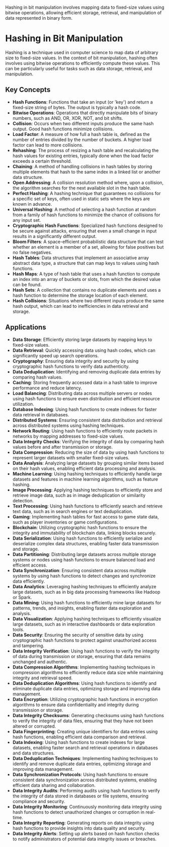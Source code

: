 Hashing in bit manipulation involves mapping data to fixed-size values using bitwise operations, allowing efficient storage, retrieval, and manipulation of data represented in binary form.
# Hashing in Bit Manipulation
Hashing is a technique used in computer science to map data of arbitrary size to fixed-size values. In the context of bit manipulation, hashing often involves using bitwise operations to efficiently compute these values. This can be particularly useful for tasks such as data storage, retrieval, and manipulation.
## Key Concepts
- **Hash Functions**: Functions that take an input (or 'key') and return a fixed-size string of bytes. The output is typically a hash code.
- **Bitwise Operations**: Operations that directly manipulate bits of binary numbers, such as AND, OR, XOR, NOT, and bit shifts.
- **Collision**: Occurs when two different inputs produce the same hash output. Good hash functions minimize collisions.
- **Load Factor**: A measure of how full a hash table is, defined as the number of entries divided by the number of buckets. A higher load factor can lead to more collisions.
- **Rehashing**: The process of resizing a hash table and recalculating the hash values for existing entries, typically done when the load factor exceeds a certain threshold.
- **Chaining**: A method of handling collisions in hash tables by storing multiple elements that hash to the same index in a linked list or another data structure.
- **Open Addressing**: A collision resolution method where, upon a collision, the algorithm searches for the next available slot in the hash table.
- **Perfect Hashing**: A hashing technique that guarantees no collisions for a specific set of keys, often used in static sets where the keys are known in advance.
- **Universal Hashing**: A method of selecting a hash function at random from a family of hash functions to minimize the chance of collisions for any input set.
- **Cryptographic Hash Functions**: Specialized hash functions designed to be secure against attacks, ensuring that even a small change in input results in a significantly different output.
- **Bloom Filters**: A space-efficient probabilistic data structure that can test whether an element is a member of a set, allowing for false positives but no false negatives.
- **Hash Tables**: Data structures that implement an associative array abstract data type, a structure that can map keys to values using hash functions.
- **Hash Maps**: A type of hash table that uses a hash function to compute an index into an array of buckets or slots, from which the desired value can be found.
- **Hash Sets**: A collection that contains no duplicate elements and uses a hash function to determine the storage location of each element.
- **Hash Collisions**: Situations where two different inputs produce the same hash output, which can lead to inefficiencies in data retrieval and storage.
## Applications
- **Data Storage**: Efficiently storing large datasets by mapping keys to fixed-size values.
- **Data Retrieval**: Quickly accessing data using hash codes, which can significantly speed up search operations.
- **Cryptography**: Ensuring data integrity and security by using cryptographic hash functions to verify data authenticity.
- **Data Deduplication**: Identifying and removing duplicate data entries by comparing hash values.
- **Caching**: Storing frequently accessed data in a hash table to improve performance and reduce latency.
- **Load Balancing**: Distributing data across multiple servers or nodes using hash functions to ensure even distribution and efficient resource utilization.
- **Database Indexing**: Using hash functions to create indexes for faster data retrieval in databases.
- **Distributed Systems**: Ensuring consistent data distribution and retrieval across distributed systems using hashing techniques.
- **Network Routing**: Using hash functions to efficiently route packets in networks by mapping addresses to fixed-size values.
- **Data Integrity Checks**: Verifying the integrity of data by comparing hash values before and after transmission or storage.
- **Data Compression**: Reducing the size of data by using hash functions to represent larger datasets with smaller fixed-size values.
- **Data Analysis**: Analyzing large datasets by grouping similar items based on their hash values, enabling efficient data processing and analysis.
- **Machine Learning**: Using hashing techniques to efficiently handle large datasets and features in machine learning algorithms, such as feature hashing.
- **Image Processing**: Applying hashing techniques to efficiently store and retrieve image data, such as in image deduplication or similarity detection.
- **Text Processing**: Using hash functions to efficiently search and retrieve text data, such as in search engines or text deduplication.
- **Gaming**: Implementing hash tables for fast access to game state data, such as player inventories or game configurations.
- **Blockchain**: Utilizing cryptographic hash functions to ensure the integrity and immutability of blockchain data, linking blocks securely.
- **Data Serialization**: Using hash functions to efficiently serialize and deserialize complex data structures, enabling faster data transmission and storage.
- **Data Partitioning**: Distributing large datasets across multiple storage systems or nodes using hash functions to ensure balanced load and efficient access.
- **Data Synchronization**: Ensuring consistent data across multiple systems by using hash functions to detect changes and synchronize data efficiently.
- **Data Analytics**: Leveraging hashing techniques to efficiently analyze large datasets, such as in big data processing frameworks like Hadoop or Spark.
- **Data Mining**: Using hash functions to efficiently mine large datasets for patterns, trends, and insights, enabling faster data exploration and analysis.
- **Data Visualization**: Applying hashing techniques to efficiently visualize large datasets, such as in interactive dashboards or data exploration tools.
- **Data Security**: Ensuring the security of sensitive data by using cryptographic hash functions to protect against unauthorized access and tampering.
- **Data Integrity Verification**: Using hash functions to verify the integrity of data during transmission or storage, ensuring that data remains unchanged and authentic.
- **Data Compression Algorithms**: Implementing hashing techniques in compression algorithms to efficiently reduce data size while maintaining integrity and retrieval speed.
- **Data Deduplication Algorithms**: Using hash functions to identify and eliminate duplicate data entries, optimizing storage and improving data management.
- **Data Encryption**: Utilizing cryptographic hash functions in encryption algorithms to ensure data confidentiality and integrity during transmission or storage.
- **Data Integrity Checksums**: Generating checksums using hash functions to verify the integrity of data files, ensuring that they have not been altered or corrupted.
- **Data Fingerprinting**: Creating unique identifiers for data entries using hash functions, enabling efficient data comparison and retrieval.
- **Data Indexing**: Using hash functions to create indexes for large datasets, enabling faster search and retrieval operations in databases and data structures.
- **Data Deduplication Techniques**: Implementing hashing techniques to identify and remove duplicate data entries, optimizing storage and improving data management.
- **Data Synchronization Protocols**: Using hash functions to ensure consistent data synchronization across distributed systems, enabling efficient data sharing and collaboration.
- **Data Integrity Audits**: Performing audits using hash functions to verify the integrity of data stored in databases or file systems, ensuring compliance and security.
- **Data Integrity Monitoring**: Continuously monitoring data integrity using hash functions to detect unauthorized changes or corruption in real-time.
- **Data Integrity Reporting**: Generating reports on data integrity using hash functions to provide insights into data quality and security.
- **Data Integrity Alerts**: Setting up alerts based on hash function checks to notify administrators of potential data integrity issues or breaches.